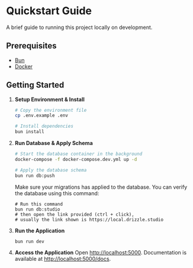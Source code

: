 # Quickstart Guide

A brief guide to running this project locally on development.

## Prerequisites

- [Bun](https://bun.sh/)
- [Docker](https://www.docker.com/products/docker-desktop/)

## Getting Started

1. **Setup Environment & Install**

   ```bash
   # Copy the environment file
   cp .env.example .env

   # Install dependencies
   bun install
   ```

2. **Run Database & Apply Schema**

   ```bash
   # Start the database container in the background
   docker-compose -f docker-compose.dev.yml up -d

   # Apply the database schema
   bun run db:push
   ```

   Make sure your migrations has applied to the database. You can verify the database using this command:

   ```
   # Run this command
   bun run db:studio
   # then open the link provided (ctrl + click), 
   # usually the link shown is https://local.drizzle.studio
   ```

3. **Run the Application**

   ```bash
   bun run dev
   ```

4. **Access the Application**
   Open [http://localhost:5000](http://localhost:5000). Documentation is available at [http://localhost:5000/docs](http://localhost:5000/docs).